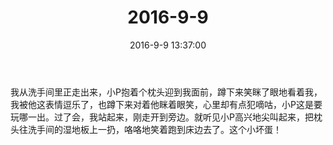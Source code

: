 ﻿---
title: 2016-9-9
date: 2016-9-9 13:37:00
tags:
categories: 爸爸
---
我从洗手间里正走出来，小P抱着个枕头迎到我面前，蹲下来笑眯了眼地看着我，我被他这表情逗乐了，也蹲下来对着他眯着眼笑，心里却有点犯嘀咕，小P这是要玩哪一出。过了会，我站起来，刚走开到旁边。就听见小P高兴地尖叫起来，把枕头往洗手间的湿地板上一扔，咯咯地笑着跑到床边去了。这个小坏蛋！ ​​​​ 